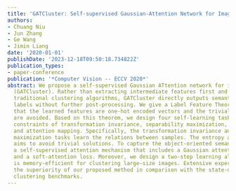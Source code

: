 ```yaml
---
title: 'GATCluster: Self-supervised Gaussian-Attention Network for Image Clustering'
authors:
- Chuang Niu
- Jun Zhang
- Ge Wang
- Jimin Liang
date: '2020-01-01'
publishDate: '2023-12-18T09:50:18.734822Z'
publication_types:
- paper-conference
publication: '*Computer Vision -- ECCV 2020*'
abstract: We propose a self-supervised Gaussian ATtention network for image Clustering
  (GATCluster). Rather than extracting intermediate features first and then performing
  traditional clustering algorithms, GATCluster directly outputs semantic cluster
  labels without further post-processing. We give a Label Feature Theorem to guarantee
  that the learned features are one-hot encoded vectors and the trivial solutions
  are avoided. Based on this theorem, we design four self-learning tasks with the
  constraints of transformation invariance, separability maximization, entropy analysis,
  and attention mapping. Specifically, the transformation invariance and separability
  maximization tasks learn the relations between samples. The entropy analysis task
  aims to avoid trivial solutions. To capture the object-oriented semantics, we design
  a self-supervised attention mechanism that includes a Gaussian attention module
  and a soft-attention loss. Moreover, we design a two-step learning algorithm that
  is memory-efficient for clustering large-size images. Extensive experiments demonstrate
  the superiority of our proposed method in comparison with the state-of-the-art image
  clustering benchmarks.
---
```

